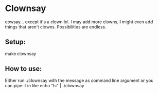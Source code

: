# Clownsay

cowsay... except it's a clown lol. I may add more clowns, I might even add things that aren't clowns. Possibilities are endless.
## Setup:
make clownsay

## How to use:
Either run ./clownsay with the message as command line argument
or you can pipe it in like echo "hi" | ./clownsay
